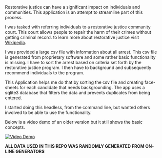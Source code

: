 Restorative justice can have a significant impact on individuals and communities. This application is an attempt to streamline part of this process.

I was tasked with referring individuals to a restorative justice community court. This court allows people to repair the harm of their crimes without getting criminal record. to learn more about restorative justice visit [Wikipedia](https://goo.gl/Vcv9Hj). 

I was provided a large csv file with information about all arrest. This csv file is generated from proprietary software and some rather basic functionality is missing. I have to sort the arrest based on criteria set forth by the restorative justice program. I then have to background and subsequently recommend individuals to the program. 

This Application helps me do that by sorting the csv file and creating face-sheets for each candidate that needs backgrounding. The app uses a sqlite3 database that filters the data and prevents duplicates from being entered.

I started doing this headless, from the command line, but wanted others involved to be able to use the functionality.

Below is a video demo of an older version but it still shows the basic concepts. 

[![Video Demo](http://i.imgur.com/YL3lkeb.jpg)](https://youtu.be/3aCNmxCzXTM "Video Demo")







**ALL DATA USED IN THIS REPO WAS RANDOMLY GENERATED FROM ON-LINE GENERATORS**


